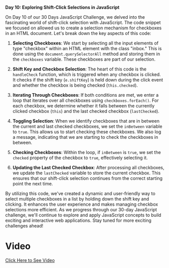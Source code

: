 **Day 10: Exploring Shift-Click Selections in JavaScript**

On Day 10 of our 30 Days JavaScript Challenge, we delved into the fascinating world of shift-click selection with JavaScript. The code snippet we focused on allowed us to create a selection mechanism for checkboxes in an HTML document. Let's break down the key aspects of this code:

1. **Selecting Checkboxes**: We start by selecting all the input elements of type "checkbox" within an HTML element with the class "inbox." This is done using the `document.querySelectorAll` method and storing them in the `checkboxes` variable. These checkboxes are part of our selection.

2. **Shift Key and Checkbox Selection**: The heart of this code is the `handleCheck` function, which is triggered when any checkbox is clicked. It checks if the shift key (`e.shiftKey`) is held down during the click event and whether the checkbox is being checked (`this.checked`).

3. **Iterating Through Checkboxes**: If both conditions are met, we enter a loop that iterates over all checkboxes using `checkboxes.forEach()`. For each checkbox, we determine whether it falls between the currently clicked checkbox (`this`) and the last checked checkbox (`lastChecked`).

4. **Toggling Selection**: When we identify checkboxes that are in between the current and last checked checkboxes, we set the `inBetween` variable to `true`. This allows us to start checking these checkboxes. We also log a message, indicating that we are starting to check the checkboxes in between.

5. **Checking Checkboxes**: Within the loop, if `inBetween` is `true`, we set the `checked` property of the checkbox to `true`, effectively selecting it.

6. **Updating the Last Checked Checkbox**: After processing all checkboxes, we update the `lastChecked` variable to store the current checkbox. This ensures that our shift-click selection continues from the correct starting point the next time.

By utilizing this code, we've created a dynamic and user-friendly way to select multiple checkboxes in a list by holding down the shift key and clicking. It enhances the user experience and makes managing checkbox selections more efficient. As we progress through our 30-day JavaScript challenge, we'll continue to explore and apply JavaScript concepts to build exciting and interactive web applications. Stay tuned for more exciting challenges ahead!

# Video 

<a href="https://youtu.be/ZaNx47wxu1c">Click Here to See Video</a>